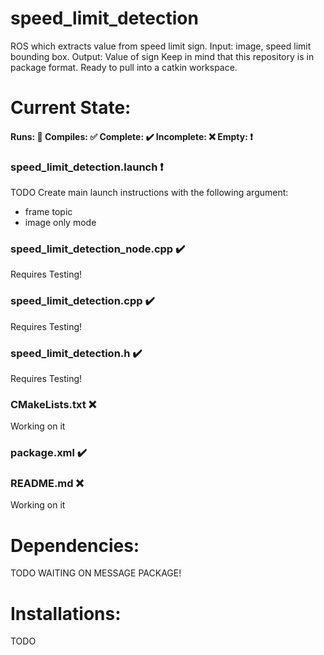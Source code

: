 # speed_limit_detection
ROS which extracts value from speed limit sign. Input: image, speed limit bounding box. Output: Value of sign
Keep in mind that this repository is in package format. Ready to pull into a catkin workspace.

# Current State:
#### Runs: 🏃 Compiles: ✅ Complete: ✔️ Incomplete: ❌ Empty: ❗️
### speed_limit_detection.launch ❗️
TODO
Create main launch instructions with the following argument:
- frame topic
- image only mode

### speed_limit_detection_node.cpp ✔️
Requires Testing!
### speed_limit_detection.cpp ✔️
Requires Testing!
### speed_limit_detection.h ✔️
Requires Testing!
### CMakeLists.txt ❌
Working on it
### package.xml ✔️
### README.md ❌
Working on it

# Dependencies:
TODO
WAITING ON MESSAGE PACKAGE!

# Installations:
TODO
